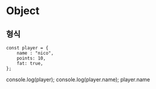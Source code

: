 # Object

## 형식
```
const player = {
    name : "nico",
    points: 10,
    fat: true,
};
```

console.log(player);
console.log(player.name);
player.name
